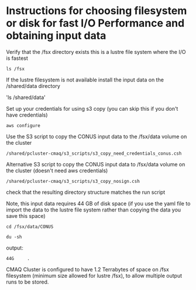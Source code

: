 # Instructions for choosing filesystem or disk for fast I/O Performance and obtaining input data

Verify that the /fsx directory exists this is a lustre file system where the I/O is fastest

`ls /fsx`


If the lustre filesystem is not available install the input data on the /shared/data directory

'ls /shared/data'

Set up your credentials for using s3 copy (you can skip this if you don't have credentials)

`aws configure`

Use the S3 script to copy the CONUS input data to the /fsx/data volume on the cluster

`/shared/pcluster-cmaq/s3_scripts/s3_copy_need_credentials_conus.csh`

Alternative S3 script to copy the CONUS input data to /fsx/data volume on the cluster (doesn't need aws credentials)

`/shared/pcluster-cmaq/s3_scripts/s3_copy_nosign.csh`

check that the resulting directory structure matches the run script

Note, this input data requires 44 GB of disk space  (if you use the yaml file to import the data to the lustre file system rather than copying the data you save this space)

`cd /fsx/data/CONUS`

`du -sh`

output:

```
44G     .
```

CMAQ Cluster is configured to have 1.2 Terrabytes of space on /fsx filesystem (minimum size allowed for lustre /fsx), to allow multiple output runs to be stored.

